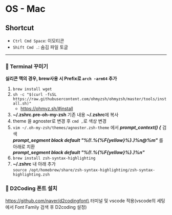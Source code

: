 # OS - Mac

## Shortcut

- `Ctrl Cmd Space`: 이모티콘
- `Shift Cmd .`: 숨김 파일 토글

---

### 🦋 Terminal 꾸미기

**실리콘 맥의 경우, brew사용 시 Prefix로 `arch -arm64` 추가**

1. `brew install wget`
2. `sh -c "$(curl -fsSL https://raw.githubusercontent.com/ohmyzsh/ohmyzsh/master/tools/install.sh)"`
   - https://ohmyz.sh/#install
3. **~/.zshrc.pre-oh-my-zsh** 기존 내용 **~/.zshrc**에 복사
4. theme 을 agnoster로 변경 후 `cmd ,`로 색상 변경
5. `vim ~/.oh-my-zsh/themes/agnoster.zsh-theme` 에서 **_prompt_context() {_** 검색\
   **_prompt_segment black default "%(!.%{%F{yellow}%}.)%n@%m"_** 를 아래로 치환\
   **_prompt_segment black default "%(!.%{%F{yellow}%}.)%n"_**
6. `brew install zsh-syntax-highlighting`
7. **~/.zshrc** 내 아래 추가\
   `source /opt/homebrew/share/zsh-syntax-highlighting/zsh-syntax-highlighting.zsh`

### 🦋 D2Coding 폰트 설치

https://github.com/naver/d2codingfont\
터미널 및 vscode 적용(vscode의 세팅에서 Font Family 검색 후 D2coding 설정)

